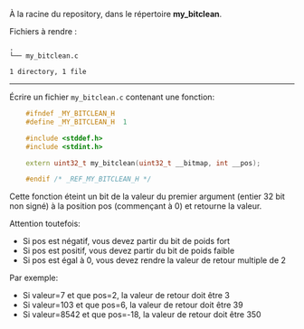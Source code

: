 À la racine du repository, dans le répertoire **my_bitclean**.

Fichiers à rendre :

```
.
└── my_bitclean.c

1 directory, 1 file
```

---
Écrire un fichier `my_bitclean.c` contenant une fonction:
```cpp
    #ifndef _MY_BITCLEAN_H
    #define _MY_BITCLEAN_H	1

    #include <stddef.h>
    #include <stdint.h>

    extern uint32_t my_bitclean(uint32_t __bitmap, int __pos);

    #endif /* _REF_MY_BITCLEAN_H */
```
Cette fonction éteint un bit de la valeur du premier argument (entier 32 bit non signé) à la position pos (commençant à 0) et retourne la valeur.

Attention toutefois:

* Si pos est négatif, vous devez partir du bit de poids fort
* Si pos est positif, vous devez partir du bit de poids faible
* Si pos est égal à 0, vous devez rendre la valeur de retour multiple de 2

Par exemple:

* Si valeur=7 et que pos=2, la valeur de retour doit être 3
* Si valeur=103 et que pos=6, la valeur de retour doit être 39
* Si valeur=8542 et que pos=-18, la valeur de retour doit être 350
